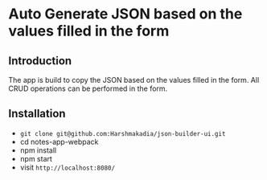 # Auto Generate JSON based on the values filled in the form 

## Introduction

The app is build to copy the JSON based on the values filled in the form. All CRUD operations can be performed in the form.
## Installation

* `git clone git@github.com:Harshmakadia/json-builder-ui.git`
* cd notes-app-webpack
* npm install
* npm start
* visit `http://localhost:8080/`
